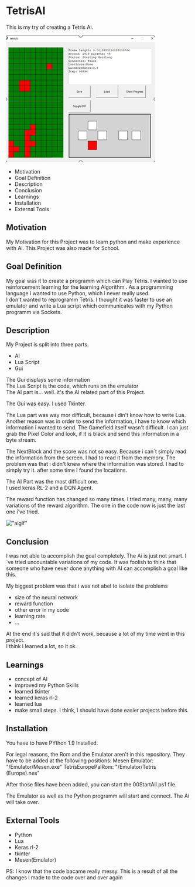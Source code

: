 # TetrisAI

This is my try of creating a Tetris Ai.

!["Gui bild"](imgs/gui.PNG)

- Motivation
- Goal Definition
- Description
- Conclusion
- Learnings
- Installation
- External Tools

## Motivation

My Motivation for this Project was to learn python and make experience with Ai. This Project was also made for School.


## Goal Definition

My goal was it to create a programm which can Play Tetris. I wanted to use reinforcement learning for the learning Algorithm . As a programming language i wanted to use Python, which i never really used.
<br>
I don't wanted to reprogramm Tetris. I thought it was faster to use an emulator and write a Lua script which communicates with my Python programm via Sockets. 
<br>


## Description

My Project is split into three parts. 
- AI 
- Lua Script
- Gui

The Gui displays some information<br>
The Lua Script is the code, which runs on the emulator<br>
The AI part is... well..it's the AI related part of this Project.

The Gui was easy. I used Tkinter. 

The Lua part was way mor difficult, because i din't know how to write Lua. 
Another reason was in order to send the information, i have to know which information i wanted to send.
The Gamefield itself wasn't difficult. I can just grab the Pixel Color and look, if it is black and send this information in a byte stream.

The NextBlock and the score was not so easy. Because i can´t simply read the information from the screen. I had to read it from the memory. The problem was that i didn't knew where the information was stored. I had to simply try it. after some time I found the locations.

The AI Part was the most difficult one. <br>
I used keras RL-2 and a DQN Agent.

The reward function has changed so many times. I tried many, many, many variations of the reward algorithm. The one in the code now is just the last one i've tried.

!["aigif"](imgs/Medien1.gif)

## Conclusion

I was not able to accomplish the goal completely.
The Ai is just not smart. I´ve tried uncountable variations of my code. It was foolish to think that someone who have never done anything with AI can accomplish a goal like this.

My biggest problem was that i was not abel to isolate the problems

- size of the neural network
- reward function
- other error in my code
- learning rate
- ...

At the end it's sad that it didn't work, because a lot of my time went in this project. <br>
I think i learned a lot, so it ok.

## Learnings

- concept of AI
- improved my Python Skills
- learned tkinter
- learned keras rl-2
- learned lua
- make small steps. I think, i should have done easier projects before this.

## Installation

You have to have PYthon 1.9 Installed.

For legal reasons, the Rom and the Emulator aren't in this repository. 
They have to be added at the following positions:
Mesen Emulator:
"/Emulator/Mesen.exe"
TetrisEuropePalRom:
"/Emulator/Tetris (Europe).nes"

After those files have been added, you can start the 00StartAll.ps1 file.

The Emulator as well as the Python programm will start and connect. The Ai will take over.


## External Tools
- Python
- Lua
- Keras rl-2
- tkinter
- Mesen(Emulator)


PS: I know that the code bacame really messy. This is a result of all the changes i made to the code over and over again
